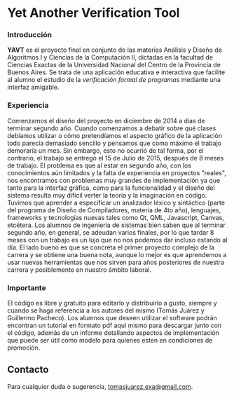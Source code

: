 # Yet Another Verification Tool

### Introducción

**YAVT** es el proyecto final en conjunto de las materias Análisis y Diseño de Algoritmos I y Ciencias de la Computación II, dictadas en la facultad de Ciencias Exactas de la Universidad Nacional del Centro de la Provincia de Buenos Aires. Se trata de una aplicación educativa e interactiva que facilite al alumno el estudio de la *verificación formal de programas* mediante una interfaz amigable.

### Experiencia

Comenzamos el diseño del proyecto en diciembre de 2014 a días de terminar segundo año. Cuando comenzamos a debatir sobre qué clases debíamos utilizar o cómo pretendíamos el aspecto gráfico de la aplicación todo parecía demasiado sencillo y pensamos que como máximo el trabajo demoraría un mes. Sin embargo, esto no ocurrió de tal forma, por el contrario, el trabajo se entregó el 15 de Julio de 2015, después de 8 meses de trabajo. El problema es que al estar en segundo año, con los conocimientos aún limitados y la falta de experiencia en proyectos "reales", nos encontramos con problemas muy grandes de implementación ya que tanto para la interfaz gráfica, como para la funcionalidad y el diseño del sistema resulta muy dificil verter la teoría y la imaginación en código. Tuvimos que aprender a especificar un analizador léxico y sintáctico (parte del programa de Diseño de Compiladores, materia de 4to año), lenguajes, frameworks y tecnologías nuevas tales como Qt, QML, Javascript, Canvas, etcétera. Los alumnos de ingeniería de sistemas bien saben que al terminar segundo año, en general, se adeudan varios finales, por lo que tardar 8 meses con un trabajo es un lujo que no nos podemos dar incluso estando al día. El lado bueno es que se concreta el primer proyecto complejo de la carrera y se obtiene una buena nota, aunque lo mejor es que aprendemos a usar nuevas herramientas que nos sirven para años posteriores de nuestra carrera y posiblemente en nuestro ámbito laboral.

### Importante

El código es libre y gratuito para editarlo y distribuirlo a gusto, siempre y cuando se haga referencia a los autores del mismo (Tomás Juárez y Guillermo Pacheco). Los alumnos que deseen utilizar el software podrán encontran un tutorial en formato pdf aquí mismo para descargar junto con el código, además de un informe detallando aspectos de implementación que puede ser útil como modelo para quienes esten en condiciones de promoción.

## Contacto

Para cualquier duda o sugerencia, tomasjuarez.exa@gmail.com.

